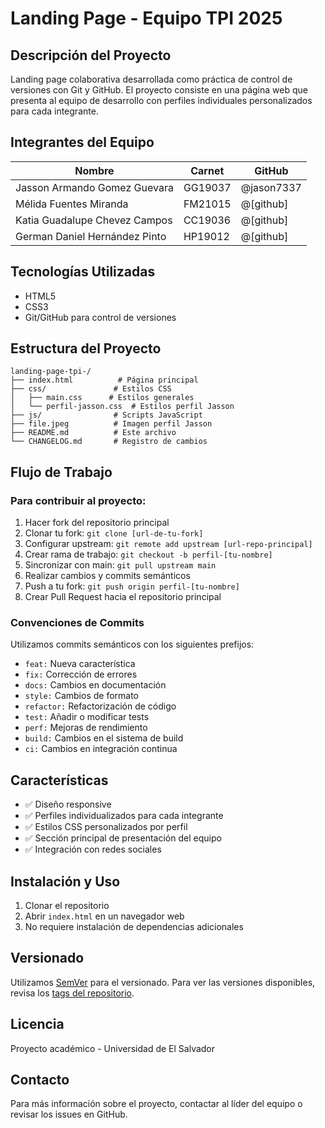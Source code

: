 # Landing Page - Equipo TPI 2025

## Descripción del Proyecto
Landing page colaborativa desarrollada como práctica de control de versiones con Git y GitHub. El proyecto consiste en una página web que presenta al equipo de desarrollo con perfiles individuales personalizados para cada integrante.

## Integrantes del Equipo

| Nombre | Carnet | GitHub |
|--------|--------|--------|
| Jasson Armando Gomez Guevara | GG19037 | @jason7337 |
| Mélida Fuentes Miranda | FM21015 | @[github] |
| Katia Guadalupe Chevez Campos | CC19036 | @[github] |
| German Daniel Hernández Pinto | HP19012 | @[github] |

## Tecnologías Utilizadas
- HTML5
- CSS3
- Git/GitHub para control de versiones

## Estructura del Proyecto
```
landing-page-tpi-/
├── index.html          # Página principal
├── css/               # Estilos CSS
│   ├── main.css      # Estilos generales
│   └── perfil-jasson.css  # Estilos perfil Jasson
├── js/                # Scripts JavaScript
├── file.jpeg          # Imagen perfil Jasson
├── README.md          # Este archivo
└── CHANGELOG.md       # Registro de cambios
```

## Flujo de Trabajo

### Para contribuir al proyecto:
1. Hacer fork del repositorio principal
2. Clonar tu fork: `git clone [url-de-tu-fork]`
3. Configurar upstream: `git remote add upstream [url-repo-principal]`
4. Crear rama de trabajo: `git checkout -b perfil-[tu-nombre]`
5. Sincronizar con main: `git pull upstream main`
6. Realizar cambios y commits semánticos
7. Push a tu fork: `git push origin perfil-[tu-nombre]`
8. Crear Pull Request hacia el repositorio principal

### Convenciones de Commits
Utilizamos commits semánticos con los siguientes prefijos:
- `feat:` Nueva característica
- `fix:` Corrección de errores
- `docs:` Cambios en documentación
- `style:` Cambios de formato
- `refactor:` Refactorización de código
- `test:` Añadir o modificar tests
- `perf:` Mejoras de rendimiento
- `build:` Cambios en el sistema de build
- `ci:` Cambios en integración continua

## Características
- ✅ Diseño responsive
- ✅ Perfiles individualizados para cada integrante
- ✅ Estilos CSS personalizados por perfil
- ✅ Sección principal de presentación del equipo
- ✅ Integración con redes sociales

## Instalación y Uso
1. Clonar el repositorio
2. Abrir `index.html` en un navegador web
3. No requiere instalación de dependencias adicionales

## Versionado
Utilizamos [SemVer](http://semver.org/) para el versionado. Para ver las versiones disponibles, revisa los [tags del repositorio](https://github.com/jason7337/landing-page-tpi-/tags).

## Licencia
Proyecto académico - Universidad de El Salvador

## Contacto
Para más información sobre el proyecto, contactar al líder del equipo o revisar los issues en GitHub.